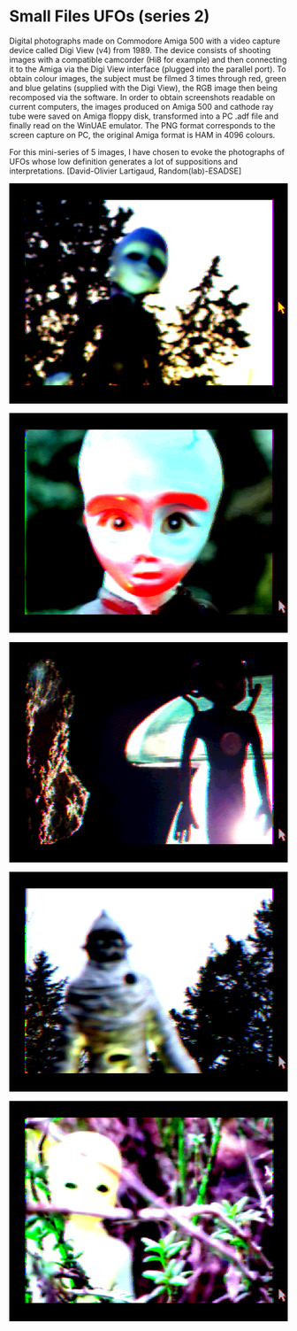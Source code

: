 # Small Files UFOs (series 2)

Digital photographs made on Commodore Amiga 500 with a video capture device called Digi View (v4) from 1989. The device consists of shooting images with a compatible camcorder (Hi8 for example) and then connecting it to the Amiga via the Digi View interface (plugged into the parallel port).
To obtain colour images, the subject must be filmed 3 times through red, green and blue gelatins (supplied with the Digi View), the RGB image then being recomposed via the software.
In order to obtain screenshots readable on current computers, the images produced on Amiga 500 and cathode ray tube were saved on Amiga floppy disk, transformed into a PC .adf file and finally read on the WinUAE emulator. The PNG format corresponds to the screen capture on PC, the original Amiga format is HAM in 4096 colours.

For this mini-series of 5 images, I have chosen to evoke the photographs of UFOs whose low definition generates a lot of suppositions and interpretations. [David-Olivier Lartigaud, Random(lab)-ESADSE]


![image](https://github.com/RandomLab/smallFilePhoto/blob/main/proposition_dol/photos/Amiga_Digi-View_%20v4_LARTIGAUD_01.png)

![image](https://github.com/RandomLab/smallFilePhoto/blob/main/proposition_dol/photos/Amiga_Digi-View_%20v4_LARTIGAUD_02.png)

![image](https://github.com/RandomLab/smallFilePhoto/blob/main/proposition_dol/photos/Amiga_Digi-View_%20v4_LARTIGAUD_03.png)

![image](https://github.com/RandomLab/smallFilePhoto/blob/main/proposition_dol/photos/Amiga_Digi-View_%20v4_LARTIGAUD_04.png)

![image](https://github.com/RandomLab/smallFilePhoto/blob/main/proposition_dol/photos/Amiga_Digi-View_%20v4_LARTIGAUD_05.png)
